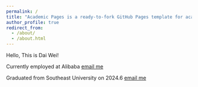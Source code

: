 ```yaml
---
permalink: /
title: "Academic Pages is a ready-to-fork GitHub Pages template for academic personal websites"
author_profile: true
redirect_from: 
  - /about/
  - /about.html
---
```

Hello, This is Dai Wei!

Currently employed at Alibaba [email me](ross.dw@alibaba-inc.com)

Graduated from Southeast University on 2024.6 [email me](220215877@seu.edu.cn)
